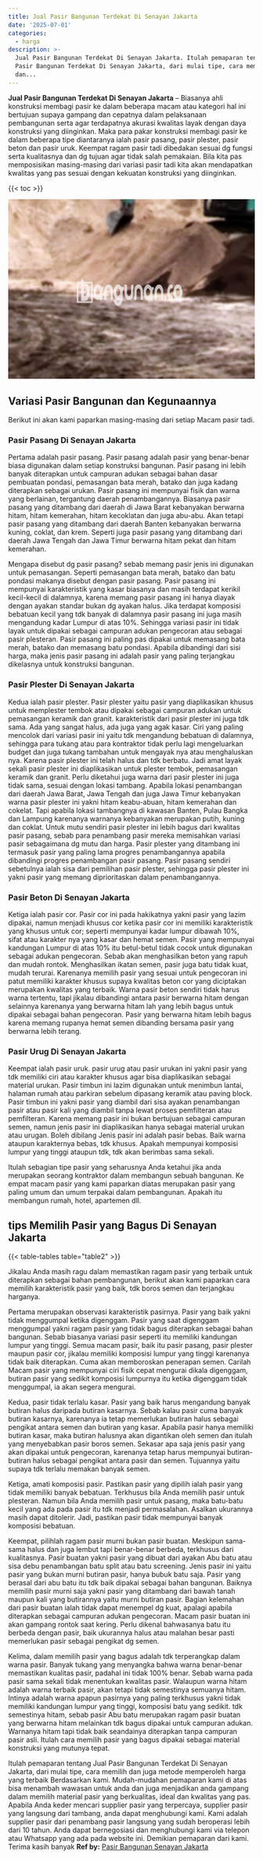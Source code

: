 ```yaml
---
title: Jual Pasir Bangunan Terdekat Di Senayan Jakarta
date: '2025-07-01'
categories:
  - harga
description: >-
  Jual Pasir Bangunan Terdekat Di Senayan Jakarta. Itulah pemaparan tentang Jual
  Pasir Bangunan Terdekat Di Senayan Jakarta, dari mulai tipe, cara memilih
  dan...
---
```


**Jual Pasir Bangunan Terdekat Di Senayan Jakarta** – Biasanya ahli konstruksi membagi pasir ke dalam beberapa macam atau kategori hal ini bertujuan supaya gampang dan cepatnya dalam pelaksanaan pembangunan serta agar terdapatnya akurasi kwalitas layak dengan daya konstruksi yang diinginkan. Maka para pakar konstruksi membagi pasir ke dalam beberapa tipe diantaranya ialah pasir pasang, pasir plester, pasir beton dan pasir uruk. Keempat ragam pasir tadi dibedakan sesuai dg fungsi serta kualitasnya dan dg tujuan agar tidak salah pemakaian. Bila kita pas memposisikan masing-masing dari variasi pasir tadi kita akan mendapatkan kwalitas yang pas sesuai dengan kekuatan konstruksi yang diinginkan.

{{< toc >}}

![Jual Pasir Bangunan Terdekat Di Senayan Jakarta](/images/jual-pasir-bangunan-10.png)

## Variasi Pasir Bangunan dan Kegunaannya

Berikut ini akan kami paparkan masing-masing dari setiap Macam pasir tadi.

### Pasir Pasang Di Senayan Jakarta

Pertama adalah pasir pasang. Pasir pasang adalah pasir yang benar-benar biasa digunakan dalam setiap konstruksi bangunan. Pasir pasang ini lebih banyak diterapkan untuk campuran adukan sebagai bahan dasar pembuatan pondasi, pemasangan bata merah, batako dan juga kadang diterapkan sebagai urukan. Pasir pasang ini mempunyai fisik dan warna yang berlainan, tergantung daerah penambangannya. Biasanya pasir pasang yang ditambang dari daerah di Jawa Barat kebanyakan berwarna hitam, hitam kemerahan, hitam kecoklatan dan juga abu-abu. Akan tetapi pasir pasang yang ditambang dari daerah Banten kebanyakan berwarna kuning, coklat, dan krem. Seperti juga pasir pasang yang ditambang dari daerah Jawa Tengah dan Jawa Timur berwarna hitam pekat dan hitam kemerahan.

Mengapa disebut dg pasir pasang? sebab memang pasir jenis ini digunakan untuk pemasangan. Seperti pemasangan bata merah, batako dan batu pondasi makanya disebut dengan pasir pasang. Pasir pasang ini mempunyai karakteristik yang kasar biasanya dan masih terdapat kerikil kecil-kecil di dalamnya, karena memang pasir pasang ini hanya diayak dengan ayakan standar bukan dg ayakan halus. Jika terdapat komposisi bebatuan kecil yang tdk banyak di dalamnya pasir pasang ini juga masih mengandung kadar Lumpur di atas 10%. Sehingga variasi pasir ini tidak layak untuk dipakai sebagai campuran adukan pengecoran atau sebagai pasir plesteran. Pasir pasang ini paling pas dipakai untuk memasang bata merah, batako dan memasang batu pondasi. Apabila dibandingi dari sisi harga, maka jenis pasir pasang ini adalah pasir yang paling terjangkau dikelasnya untuk konstruksi bangunan.

### Pasir Plester Di Senayan Jakarta

Kedua ialah pasir plester. Pasir plester yaitu pasir yang diaplikasikan khusus untuk memplester tembok atau dipakai sebagai campuran adukan untuk pemasangan keramik dan granit. karakteristik dari pasir plester ini juga tdk sama. Ada yang sangat halus, ada juga yang agak kasar. Ciri yang paling mencolok dari variasi pasir ini yaitu tdk mengandung bebatuan di dalamnya, sehingga para tukang atau para kontraktor tidak perlu lagi mengeluarkan budget dan juga tukang tambahan untuk mengayak nya atau menghaluskan nya. Karena pasir plester ini telah halus dan tdk berbatu. Jadi amat layak sekali pasir plester ini diaplikasikan untuk plester tembok, pemasangan keramik dan granit. Perlu diketahui juga warna dari pasir plester ini juga tidak sama, sesuai dengan lokasi tambang. Apabila lokasi penambangan dari daerah Jawa Barat, Jawa Tengah dan juga Jawa Timur kebanyakan warna pasir plester ini yakni hitam keabu-abuan, hitam kemerahan dan cokelat. Tapi apabila lokasi tambangnya di kawasan Banten, Pulau Bangka dan Lampung karenanya warnanya kebanyakan merupakan putih, kuning dan coklat. Untuk mutu sendiri pasir plester ini lebih bagus dari kwalitas pasir pasang, sebab para penambang pasir mereka memisahkan variasi pasir sebagaimana dg mutu dan harga. Pasir plester yang ditambang ini termasuk pasir yang paling lama progres penambangannya apabila dibandingi progres penambangan pasir pasang. Pasir pasang sendiri sebetulnya ialah sisa dari pemilihan pasir plester, sehingga pasir plester ini yakni pasir yang memang diprioritaskan dalam penambangannya.

### Pasir Beton Di Senayan Jakarta

Ketiga ialah pasir cor. Pasir cor ini pada hakikatnya yakni pasir yang lazim dipakai, namun menjadi khusus cor ketika pasir cor ini memiliki karakteristik yang khusus untuk cor; seperti mempunyai kadar lumpur dibawah 10%, sifat atau karakter nya yang kasar dan hemat semen. Pasir yang mempunyai kandungan Lumpur di atas 10% itu betul-betul tidak cocok untuk digunakan sebagai adukan pengecoran. Sebab akan menghasilkan beton yang rapuh dan mudah rontok. Menghasilkan ikatan semen, pasir juga batu tidak kuat, mudah terurai. Karenanya memilih pasir yang sesuai untuk pengecoran ini patut memiliki karakter khusus supaya kwalitas beton cor yang diciptakan merupakan kwalitas yang terbaik. Warna pasir beton sendiri tidak harus warna tertentu, tapi jikalau dibandingi antara pasir berwarna hitam dengan selainnya karenanya yang berwarna hitam lah yang lebih bagus untuk dipakai sebagai bahan pengecoran. Pasir yang berwarna hitam lebih bagus karena memang rupanya hemat semen dibanding bersama pasir yang berwarna lebih terang.

### Pasir Urug Di Senayan Jakarta

Keempat ialah pasir uruk. pasir urug atau pasir urukan ini yakni pasir yang tdk memiliki ciri atau karakter khusus agar bisa diaplikasikan sebagai material urukan. Pasir timbun ini lazim digunakan untuk menimbun lantai, halaman rumah atau parkiran sebelum dipasang keramik atau paving block. Pasir timbun ini yakni pasir yang diambil dari sisa ayakan penambangan pasir atau pasir kali yang diambil tanpa lewat proses pemfilteran atau pemfilteran. Karena memang pasir ini bukan bertujuan sebagai campuran semen, namun jenis pasir ini diaplikasikan hanya sebagai material urukan atau urugan. Boleh dibilang Jenis pasir ini adalah pasir bebas. Baik warna ataupun karakternya bebas, tdk khusus. Apakah mempunyai komposisi lumpur yang tinggi ataupun tdk, tdk akan berimbas sama sekali.

Itulah sebagian tipe pasir yang seharusnya Anda ketahui jika anda merupakan seorang kontraktor dalam membangun sebuah bangunan. Ke empat macam pasir yang kami paparkan diatas merupakan pasir yang paling umum dan umum terpakai dalam pembangunan. Apakah itu membangun rumah, hotel, apartemen dll.

## tips Memilih Pasir yang Bagus Di Senayan Jakarta

{{< table-tables table="table2" >}}

Jikalau Anda masih ragu dalam memastikan ragam pasir yang terbaik untuk diterapkan sebagai bahan pembangunan, berikut akan kami paparkan cara memilih karakteristik pasir yang baik, tdk boros semen dan terjangkau harganya.

Pertama merupakan observasi karakteristik pasirnya. Pasir yang baik yakni tidak menggumpal ketika digenggam. Pasir yang saat digenggam menggumpal yakni ragam pasir yang tidak bagus diterapkan sebagai bahan bangunan. Sebab biasanya variasi pasir seperti itu memiliki kandungan lumpur yang tinggi. Semua macam pasir, baik itu pasir pasang, pasir plester maupun pasir cor, jikalau memiliki komposisi lumpur yang tinggi karenanya tidak baik diterapkan. Cuma akan memboroskan penerapan semen. Carilah Macam pasir yang mempunyai ciri fisik cepat mengurai dikala digenggam, butiran pasir yang sedikit komposisi lumpurnya itu ketika digenggam tidak menggumpal, ia akan segera mengurai.

Kedua, pasir tidak terlalu kasar. Pasir yang baik harus mengandung banyak butiran halus daripada butiran kasarnya. Sebab kalau pasir cuma banyak butiran kasarnya, karenanya ia tetap memerlukan butiran halus sebagai pengikat antara semen dan butiran yang kasar. Apabila pasir hanya memiliki butiran kasar, maka butiran halusnya akan digantikan oleh semen dan itulah yang menyebabkan pasir boros semen. Sekasar apa saja jenis pasir yang akan dipakai untuk pengecoran, karenanya tetap harus mempunyai butiran-butiran halus sebagai pengikat antara pasir dan semen. Tujuannya yaitu supaya tdk terlalu memakan banyak semen.

Ketiga, amati komposisi pasir. Pastikan pasir yang dipilih ialah pasir yang tidak memiliki banyak bebatuan. Terkhusus bila Anda memilih pasir untuk plesteran. Namun bila Anda memilih pasir untuk pasang, maka batu-batu kecil yang ada pada pasir itu tdk menjadi permasalahan. Asalkan ukurannya masih dapat ditolerir. Jadi, pastikan pasir tidak mempunyai banyak komposisi bebatuan.

Keempat, pilihlah ragam pasir murni bukan pasir buatan. Meskipun sama-sama halus dan juga lembut tapi benar-benar berbeda, terkhusus dari kualitasnya. Pasir buatan yakni pasir yang dibuat dari ayakan Abu batu atau sisa debu penambangan batu split atau batu screening. Jenis pasir ini yaitu pasir yang bukan murni butiran pasir, hanya bubuk batu saja. Pasir yang berasal dari abu batu itu tdk baik dipakai sebagai bahan bangunan. Baiknya memilih pasir murni saja yakni pasir yang ditambang dari bawah tanah maupun kali yang butirannya yaitu murni butiran pasir. Bagian kelemahan dari pasir buatan ialah tidak dapat menempel dg kuat, apalagi apabila diterapkan sebagai campuran adukan pengecoran. Macam pasir buatan ini akan gampang rontok saat kering. Perlu dikenal bahwasanya batu itu berbeda dengan pasir, baik ukurannya halus atau malahan besar pasti memerlukan pasir sebagai pengikat dg semen.

Kelima, dalam memilih pasir yang bagus adalah tdk terperangkap dalam warna pasir. Banyak tukang yang menyangka bahwa warna benar-benar memastikan kualitas pasir, padahal ini tidak 100% benar. Sebab warna pada pasir sama sekali tidak menentukan kwalitas pasir. Walaupun warna hitam adalah warna terbaik pasir, akan tetapi tidak semestinya semuanya hitam. Intinya adalah warna apapun pasirnya yang paling terkhusus yakni tidak memiliki kandungan lumpur yang tinggi, komposisi batu yang sedikit. tdk semestinya hitam, sebab pasir Abu batu merupakan ragam pasir buatan yang berwarna hitam melainkan tdk bagus dipakai untuk campuran adukan. Warnanya hitam tapi tidak baik seandainya diterapkan tanpa campuran pasir asli. Itulah cara memilih pasir yang bagus dipakai sebagai material konstruksi yang mutunya tepat.

Itulah pemaparan tentang Jual Pasir Bangunan Terdekat Di Senayan Jakarta, dari mulai tipe, cara memilih dan juga metode memperoleh harga yang terbaik Berdasarkan kami. Mudah-mudahan pemaparan kami di atas bisa menambah wawasan untuk anda dan juga menjadikan anda gampang dalam memilih material pasir yang berkualitas, ideal dan kwalitas yang pas. Apabila Anda keder mencari supplier pasir yang terpercaya, supplier pasir yang langsung dari tambang, anda dapat menghubungi kami. Kami adalah supplier pasir dari penambang pasir langsung yang sudah beroperasi lebih dari 10 tahun. Anda dapat bernegosiasi dan menghubungi kami via telepon atau Whatsapp yang ada pada website ini. Demikian pemaparan dari kami. Terima kasih banyak
**Ref by:** [Pasir Bangunan Senayan Jakarta](https://id.wikipedia.org/wiki/Pasir)
